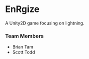 EnRgize
=======

A Unity2D game focusing on lightning.

### Team Members ###

* Brian Tam
* Scott Todd
